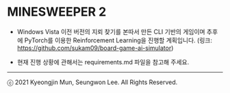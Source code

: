 MINESWEEPER 2
=============

- Windows Vista 이전 버전의 지뢰 찾기를 본따서 만든 CLI 기반의 게임이며 추후에 PyTorch를 이용한 Reinforcement Learning을 진행할 계획입니다. (링크: https://github.com/sukam09/board-game-ai-simulator)

- 현재 진행 상황에 관해서는 requirements.md 파일을 참고해 주세요.

- - -
ⓒ 2021 Kyeongjin Mun, Seungwon Lee. All Rights Reserved.